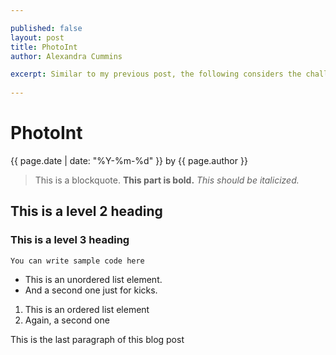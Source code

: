 ```yaml
--- 

published: false
layout: post
title: PhotoInt
author: Alexandra Cummins

excerpt: Similar to my previous post, the following considers the challenges faced by our prototype as it was futher developped to include a working Photo Interrupter.
 
---
```

#  PhotoInt
<p class='blog-post-meta'>{{ page.date | date: "%Y-%m-%d" }} by {{ page.author }}</p>



> This is a blockquote. **This part is bold.** *This should be italicized.*

## This is a level 2 heading
### This is a level 3 heading 

    You can write sample code here

* This is an unordered list element.
* And a second one just for kicks.

1. This is an ordered list element
2. Again, a second one

This is the last paragraph of this blog post
